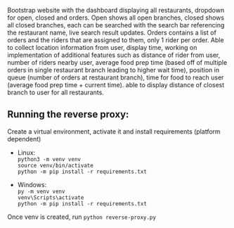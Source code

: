Bootstrap website with the dashboard displaying all restaurants, dropdown for open, closed and orders. Open shows all open branches, closed shows all closed branches, each can be searched with the search bar referencing the restaurant name, live search result updates. Orders contains a list of orders and the riders that are assigned to them, only 1 rider per order. Able to collect location information from user, display time, working on implementation of additional features such as distance of rider from user, number of riders nearby user, average food prep time (based off of multiple orders in single restaurant branch leading to higher wait time), position in queue (number of orders at restaurant branch), time for food to reach user (average food prep time + current time). able to display distance of closest branch to user for all restaurants.  

## Running the reverse proxy:
Create a virtual environment, activate it and install requirements (platform dependent)
 - Linux: \
  `python3 -m venv venv` \
  `source venv/bin/activate` \
  `python -m pip install -r requirements.txt`

 - Windows: \
 `py -m venv venv` \
 `venv\Scripts\activate` \
 `python -m pip install -r requirements.txt`
 
Once venv is created, run `python reverse-proxy.py`
  
